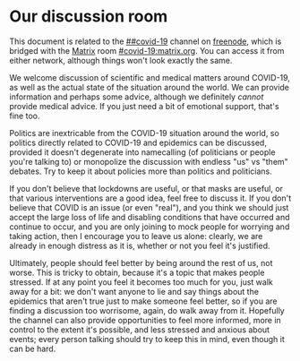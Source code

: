 
# Our discussion room

This document is related to the [##covid-19](https://webchat.freenode.net/?channel=##covid-19) channel on [freenode](https://freenode.net), which is bridged with the [Matrix](https://matrix.org) room [#covid-19:matrix.org](https://matrix.to/#/!jIkxpZVHbomQzbUTua:matrix.org?via=matrix.org). You can access it from either network, although things won't look exactly the same.

We welcome discussion of scientific and medical matters around COVID-19, as well as the actual state of the situation around the world. We can provide information and perhaps some advice, although we definitely *cannot* provide medical advice. If you just need a bit of emotional support, that's fine too.

Politics are inextricable from the COVID-19 situation around the world, so politics directly related to COVID-19 and epidemics can be discussed, provided it doesn't degenerate into namecalling (of politicians or people you're talking to) or monopolize the discussion with endless "us" vs "them" debates. Try to keep it about policies more than politics and politicians.

If you don't believe that lockdowns are useful, or that masks are useful, or that various interventions are a good idea, feel free to discuss it. If you don't believe that COVID is an issue (or even "real"), and you think we should just accept the large loss of life and disabling conditions that have occurred and continue to occur, and you are only joining to mock people for worrying and taking action, then I encourage you to leave us alone: clearly, we are already in enough distress as it is, whether or not you feel it's justified.

Ultimately, people should feel better by being around the rest of us, not worse. This is tricky to obtain, because it's a topic that makes people stressed. If at any point you feel it becomes too much for you, just walk away for a bit: we don't want anyone to lie and say things about the epidemics that aren't true just to make someone feel better, so if you are finding a discussion too worrisome, again, do walk away from it. Hopefully the channel can also provide opportunities to feel more informed, more in control to the extent it's possible, and less stressed and anxious about events; every person talking should try to keep this in mind, even though it can be hard.
